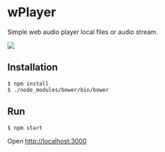 # wPlayer

Simple web audio player local files or audio stream.

![](https://dl.dropboxusercontent.com/u/7211201/github/wplayer.png)

## Installation
```
$ npm install
$ ./node_modules/bower/bin/bower
```

## Run
```
$ npm start
```

Open [http://localhost:3000](http://localhost:3000)
